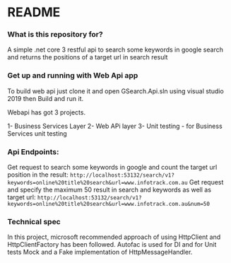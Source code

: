 # README #

### What is this repository for? ###
A simple .net core 3 restful api to search some keywords in google search and returns the positions of a target url in search result 

### Get up and running with Web Api app ###

To build web api just clone it and open GSearch.Api.sln using visual studio 2019 then Build and run it.

Webapi has got 3 projects.


1- Business Services Layer
2- Web APi layer
3- Unit testing -  for Business Services unit testing


### Api Endpoints: ###

Get request to search some keywords in google and count the target url position in the result: `http://localhost:53132/search/v1?keywords=online%20title%20search&url=www.infotrack.com.au`
Get request and specify the maximum 50 result in search and keywords as well as target url: `http://localhost:53132/search/v1?keywords=online%20title%20search&url=www.infotrack.com.au&num=50`

### Technical spec ###

In this project, microsoft recommended approach of using HttpClient and HttpClientFactory has been followed.
Autofac is used for DI and for Unit tests Mock and a Fake implementation of HttpMessageHandler. 




